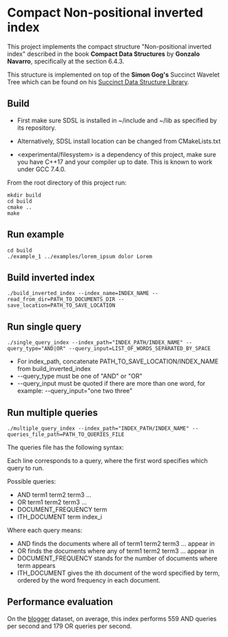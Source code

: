 # Compact Non-positional inverted index


This project implements the compact structure "Non-positional inverted index"
described in the book **Compact Data Structures** by **Gonzalo Navarro**,
specifically at the section 6.4.3.

This structure is implemented on top of the **Simon Gog's** Succinct Wavelet Tree
which can be found on his [Succinct Data Structure Library](https://github.com/simongog/sdsl-lite).

## Build

* First make sure SDSL is installed in ~/include and ~/lib as specified by its repository.
* Alternatively, SDSL install location can be changed from CMakeLists.txt

* <experimental/filesystem> is a dependency of this project, make sure you have
C++17 and your compiler up to date. This is known to work under GCC 7.4.0.

From the root directory of this project run:

```
mkdir build
cd build
cmake ..
make
```

## Run example
```
cd build
./example_1 ../examples/lorem_ipsum dolor Lorem
```

## Build inverted index

```
./build_inverted_index --index_name=INDEX_NAME --read_from_dir=PATH_TO_DOCUMENTS_DIR --save_location=PATH_TO_SAVE_LOCATION
```


## Run single query

```
./single_query_index --index_path="INDEX_PATH/INDEX_NAME" --query_type="AND|OR" --query_input=LIST_OF_WORDS_SEPARATED_BY_SPACE
```

* For index_path, concatenate PATH_TO_SAVE_LOCATION/INDEX_NAME from build_inverted_index
* --query_type must be one of "AND" or "OR"
* --query_input must be quoted if there are more than one word, for example: --query_input="one two three"


## Run multiple queries

```
./multiple_query_index --index_path="INDEX_PATH/INDEX_NAME" --queries_file_path=PATH_TO_QUERIES_FILE
```

The queries file has the following syntax:

Each line corresponds to a query, where the first word specifies which
query to run.

Possible queries:

* AND term1 term2 term3 ...
* OR term1 term2 term3 ...
* DOCUMENT_FREQUENCY term
* ITH_DOCUMENT term index_i

Where each query means:

* AND finds the documents where all of term1 term2 term3 ... appear in
* OR finds the documents where any of term1 term2 term3 ... appear in
* DOCUMENT_FREQUENCY stands for the number of documents where term appears
* ITH_DOCUMENT gives the ith document of the word specified by term, ordered by the word frequency in each document.

## Performance evaluation

On the [blogger](http://u.cs.biu.ac.il/~koppel/BlogCorpus.htm) dataset,
on average, this index performs 559 AND queries per second and 179 OR queries per second.
